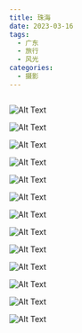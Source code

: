 ```yaml
---
title: 珠海
date: 2023-03-16
tags:
  - 广东
  - 旅行
  - 风光
categories:
  - 摄影
---
```


<img src="https://blog-1321452376.cos.ap-shanghai.myqcloud.com/%E6%91%84%E5%BD%B1%2F%E7%8F%A0%E6%B5%B7%2Fhaou-7438.jpg" alt="">

<!-- more -->

![Alt Text](https://blog-1321452376.cos.ap-shanghai.myqcloud.com/%E6%91%84%E5%BD%B1%2F%E7%8F%A0%E6%B5%B7%2Fhaou-7381.jpg)

![Alt Text](https://blog-1321452376.cos.ap-shanghai.myqcloud.com/%E6%91%84%E5%BD%B1%2F%E7%8F%A0%E6%B5%B7%2Fhaou-7393.jpg)

![Alt Text](https://blog-1321452376.cos.ap-shanghai.myqcloud.com/%E6%91%84%E5%BD%B1%2F%E7%8F%A0%E6%B5%B7%2Fhaou-7425.jpg)

![Alt Text](https://blog-1321452376.cos.ap-shanghai.myqcloud.com/%E6%91%84%E5%BD%B1%2F%E7%8F%A0%E6%B5%B7%2Fhaou-7432.jpg)

![Alt Text](https://blog-1321452376.cos.ap-shanghai.myqcloud.com/%E6%91%84%E5%BD%B1%2F%E7%8F%A0%E6%B5%B7%2Fhaou-7434.jpg)

![Alt Text](https://blog-1321452376.cos.ap-shanghai.myqcloud.com/%E6%91%84%E5%BD%B1%2F%E7%8F%A0%E6%B5%B7%2Fhaou-7437.jpg)

![Alt Text](https://blog-1321452376.cos.ap-shanghai.myqcloud.com/%E6%91%84%E5%BD%B1%2F%E7%8F%A0%E6%B5%B7%2Fhaou-7443.jpg)

![Alt Text](https://blog-1321452376.cos.ap-shanghai.myqcloud.com/%E6%91%84%E5%BD%B1%2F%E7%8F%A0%E6%B5%B7%2Fhaou-7464.jpg)

![Alt Text](https://blog-1321452376.cos.ap-shanghai.myqcloud.com/%E6%91%84%E5%BD%B1%2F%E7%8F%A0%E6%B5%B7%2Fhaou-7466.jpg)

![Alt Text](https://blog-1321452376.cos.ap-shanghai.myqcloud.com/%E6%91%84%E5%BD%B1%2F%E7%8F%A0%E6%B5%B7%2Fhaou-7471.jpg)

![Alt Text](https://blog-1321452376.cos.ap-shanghai.myqcloud.com/%E6%91%84%E5%BD%B1%2F%E7%8F%A0%E6%B5%B7%2Fhaou-7481.jpg)

![Alt Text](https://blog-1321452376.cos.ap-shanghai.myqcloud.com/%E6%91%84%E5%BD%B1%2F%E7%8F%A0%E6%B5%B7%2Fhaou-7567.jpg)

![Alt Text](https://blog-1321452376.cos.ap-shanghai.myqcloud.com/%E6%91%84%E5%BD%B1%2F%E7%8F%A0%E6%B5%B7%2Fhaou-7578.jpg)
